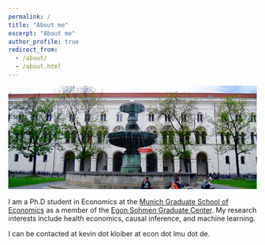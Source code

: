 ```yaml
---
permalink: /
title: "About me"
excerpt: "About me"
author_profile: true
redirect_from: 
  - /about/
  - /about.html
---
```


![](/images/wide_fullhd_lmu-munich.jpg)

I am a Ph.D student in Economics at the [Munich Graduate School of Economics](https://www.mgse.econ.uni-muenchen.de/index.html) as a member of the [Egon Sohmen Graduate Center](https://www.esgc.mgse.econ.uni-muenchen.de/about/index.html). My research interests include health economics, causal inference, and machine learning.

I can be contacted at kevin dot kloiber at econ dot lmu dot de.
